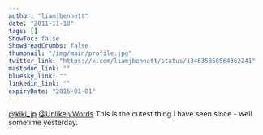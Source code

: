 ```yaml
---
author: "liamjbennett"
date: "2011-11-10"
tags: []
ShowToc: false
ShowBreadCrumbs: false
thumbnail: "/img/main/profile.jpg"
twitter_link: "https://x.com/liamjbennett/status/134635858564362241"
mastodon_link: ""
bluesky_link: ""
linkedin_link: ""
expiryDate: "2016-01-01"
---
```


[@kiki_jp](https://x.com/kiki_jp) [@UnlikelyWords](https://x.com/UnlikelyWords) This is the cutest thing I have seen since - well sometime yesterday.

